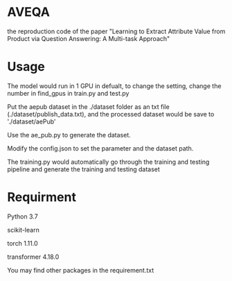 # AVEQA
the reproduction code of the paper "Learning to Extract Attribute Value from Product via Question Answering: A Multi-task Approach"

# Usage
The model would run in 1 GPU in defualt, to change the setting, change the number in find_gpus in train.py and test.py


Put the aepub dataset in the ./dataset folder as an txt file (./dataset/publish_data.txt), and the processed dataset would be save to './dataset/aePub'


Use the ae_pub.py to generate the dataset.


Modify the config.json to set the parameter and the dataset path.


The training.py would automatically go through the training and testing pipeline and generate the training and testing dataset

# Requirment
Python 3.7

scikit-learn

torch 1.11.0

transformer 4.18.0


You may find other packages in the requirement.txt
